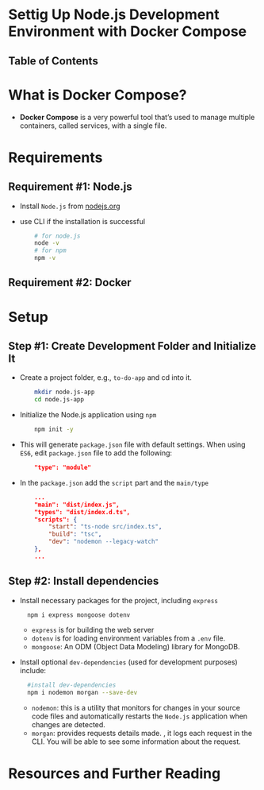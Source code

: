 # Settig Up Node.js Development Environment with Docker Compose

## Table of Contents

# What is Docker Compose?

- **Docker Compose** is a very powerful tool that’s used to manage multiple containers, called services, with a single file.

# Requirements

## Requirement #1: Node.js

- Install `Node.js` from [nodejs.org](https://nodejs.org/en/)

- use CLI if the installation is successful
  ```sh
      # for node.js
      node -v
      # for npm
      npm -v
  ```

## Requirement #2: Docker

# Setup

## Step #1: Create Development Folder and Initialize It

- Create a project folder, e.g., `to-do-app` and cd into it.
  ```sh
      mkdir node.js-app
      cd node.js-app
  ```
- Initialize the Node.js application using `npm`
  ```sh
      npm init -y
  ```
- This will generate `package.json` file with default settings. When using `ES6`, edit `package.json` file to add the following:
  ```json
      "type": "module"
  ```
- In the `package.json` add the `script` part and the `main/type`
  ```json
      ...
      "main": "dist/index.js",
      "types": "dist/index.d.ts",
      "scripts": {
          "start": "ts-node src/index.ts",
          "build": "tsc",
          "dev": "nodemon --legacy-watch"
      },
      ...
  ```

## Step #2: Install dependencies

- Install necessary packages for the project, including `express`

  ```sh
    npm i express mongoose dotenv
  ```

  - `express` is for building the web server
  - `dotenv` is for loading environment variables from a `.env` file.
  - `mongoose`: An ODM (Object Data Modeling) library for MongoDB.

- Install optional `dev-dependencies` (used for development purposes) include:
  ```sh
    #install dev-dependencies
    npm i nodemon morgan --save-dev
  ```
  - `nodemon`: this is a utility that monitors for changes in your source code files and automatically restarts the `Node.js` application when changes are detected.
  - `morgan`: provides requests details made. , it logs each request in the CLI. You will be able to see some information about the request.

# Resources and Further Reading
